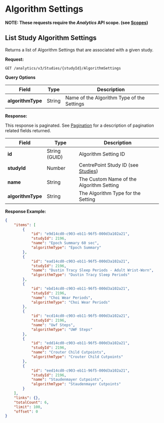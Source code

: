 # Algorithm Settings

**NOTE: These requests require the *Analytics* API scope. (see [Scopes](scopes.md))**

## List Study Algorithm Settings

Returns a list of Algorithm Settings that are associated with a given study.

**Request:**

```http
GET /analytics/v3/Studies/{studyId}/AlgorithmSettings
```

**Query Options**

|Field|Type|Description|
|-----|----|-----------|
|**algorithmType**|String|Name of the Algorithm Type of the Settings|

**Response:**

This response is paginated. See [Pagination](pagination.md) for a description of pagination related fields returned.

|Field|Type|Description|
|-----|----|-----------|
|**id**|String (GUID)|Algorithm Setting ID|
|**studyId**|Number|CentrePoint Study ID (see [Studies](studies.md))|
|**name**|String|The Custom Name of the Algorithm Setting|
|**algorithmType**|String|The Algorithm Type for the Setting|

**Response Example:**

```json
{
    "items": [
        {
            "id": "e9d14cd0-c903-eb11-96f5-000d3a102a21",
            "studyId": 2196,
            "name": "Epoch Summary 60 sec",
            "algorithmType": "Epoch Summary"
        },
        {
            "id": "ead14cd0-c903-eb11-96f5-000d3a102a21",
            "studyId": 2196,
            "name": "Dustin Tracy Sleep Periods - Adult Wrist-Worn",
            "algorithmType": "Dustin Tracy Sleep Periods"
        },
        {
            "id": "ebd14cd0-c903-eb11-96f5-000d3a102a21",
            "studyId": 2196,
            "name": "Choi Wear Periods",
            "algorithmType": "Choi Wear Periods"
        },
        {
            "id": "ecd14cd0-c903-eb11-96f5-000d3a102a21",
            "studyId": 2196,
            "name": "Uwf Steps",
            "algorithmType": "UWF Steps"
        },
        {
            "id": "edd14cd0-c903-eb11-96f5-000d3a102a21",
            "studyId": 2196,
            "name": "Crouter Child Cutpoints",
            "algorithmType": "Crouter Child Cutpoints"
        },
        {
            "id": "eed14cd0-c903-eb11-96f5-000d3a102a21",
            "studyId": 2196,
            "name": "Staudenmayer Cutpoints",
            "algorithmType": "Staudenmayer Cutpoints"
        }
    ],
    "links": {},
    "totalCount": 6,
    "limit": 100,
    "offset": 0
}
```
